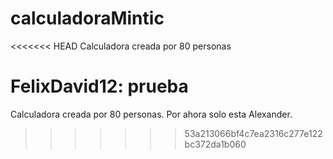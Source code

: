 # calculadoraMintic
<<<<<<< HEAD
Calculadora creada por 80 personas

FelixDavid12: prueba
=======
Calculadora creada por 80 personas.
Por ahora solo esta Alexander.
>>>>>>> 53a213066bf4c7ea2316c277e122bc372da1b060
